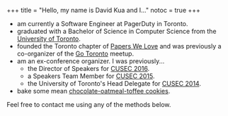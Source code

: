 +++
title = "Hello, my name is David Kua and I..."
notoc = true
+++

* am currently a Software Engineer at PagerDuty in Toronto.
* graduated with a Bachelor of Science in Computer Science from the [University of Toronto](http://www.utoronto.ca/).
* founded the Toronto chapter of [Papers We Love](https://www.meetup.com/Papers-We-Love-Toronto/) and was previously a co-organizer of the [Go Toronto](https://www.meetup.com/go-toronto/) meetup.
* am an ex-conference organizer. I was previously...
  * the Director of Speakers for [CUSEC 2016](http://2016.cusec.net).
  * a Speakers Team Member for [CUSEC 2015](http://2015.cusec.net).
  * the University of Toronto's Head Delegate for [CUSEC 2014](http://2014.cusec.net).
* bake some mean [chocolate-oatmeal-toffee cookies](/posts/2014/01/14/hello-world/).

Feel free to contact me using any of the methods below.
